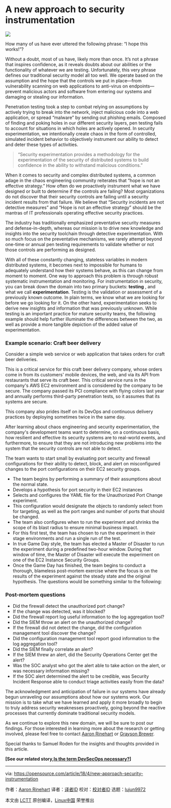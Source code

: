 A new approach to security instrumentation
======

![](https://opensource.com/sites/default/files/styles/image-full-size/public/lead-images/security_privacy_lock.png?itok=ZWjrpFzx)

How many of us have ever uttered the following phrase: “I hope this works!”?

Without a doubt, most of us have, likely more than once. It’s not a phrase that inspires confidence, as it reveals doubts about our abilities or the functionality of whatever we are testing. Unfortunately, this very phrase defines our traditional security model all too well. We operate based on the assumption and the hope that the controls we put in place—from vulnerability scanning on web applications to anti-virus on endpoints—prevent malicious actors and software from entering our systems and damaging or stealing our information.

Penetration testing took a step to combat relying on assumptions by actively trying to break into the network, inject malicious code into a web application, or spread “malware” by sending out phishing emails. Composed of finding and poking holes in our different security layers, pen testing fails to account for situations in which holes are actively opened. In security experimentation, we intentionally create chaos in the form of controlled, simulated incident behavior to objectively instrument our ability to detect and deter these types of activities.

> “Security experimentation provides a methodology for the experimentation of the security of distributed systems to build confidence in the ability to withstand malicious conditions.”

When it comes to security and complex distributed systems, a common adage in the chaos engineering community reiterates that “hope is not an effective strategy.” How often do we proactively instrument what we have designed or built to determine if the controls are failing? Most organizations do not discover that their security controls are failing until a security incident results from that failure. We believe that “Security incidents are not detective measures” and “Hope is not an effective strategy” should be the mantras of IT professionals operating effective security practices.

The industry has traditionally emphasized preventative security measures and defense-in-depth, whereas our mission is to drive new knowledge and insights into the security toolchain through detective experimentation. With so much focus on the preventative mechanisms, we rarely attempt beyond one-time or annual pen testing requirements to validate whether or not those controls are performing as designed.

With all of these constantly changing, stateless variables in modern distributed systems, it becomes next to impossible for humans to adequately understand how their systems behave, as this can change from moment to moment. One way to approach this problem is through robust systematic instrumentation and monitoring. For instrumentation in security, you can break down the domain into two primary buckets: **testing** , and what we call **experimentation**. Testing is the validation or assessment of a previously known outcome. In plain terms, we know what we are looking for before we go looking for it. On the other hand, experimentation seeks to derive new insights and information that was previously unknown. While testing is an important practice for mature security teams, the following example should help further illuminate the differences between the two, as well as provide a more tangible depiction of the added value of experimentation.

### Example scenario: Craft beer delivery

Consider a simple web service or web application that takes orders for craft beer deliveries.

This is a critical service for this craft beer delivery company, whose orders come in from its customers' mobile devices, the web, and via its API from restaurants that serve its craft beer. This critical service runs in the company's AWS EC2 environment and is considered by the company to be secure. The company passed its PCI compliance with flying colors last year and annually performs third-party penetration tests, so it assumes that its systems are secure.

This company also prides itself on its DevOps and continuous delivery practices by deploying sometimes twice in the same day.

After learning about chaos engineering and security experimentation, the company's development teams want to determine, on a continuous basis, how resilient and effective its security systems are to real-world events, and furthermore, to ensure that they are not introducing new problems into the system that the security controls are not able to detect.

The team wants to start small by evaluating port security and firewall configurations for their ability to detect, block, and alert on misconfigured changes to the port configurations on their EC2 security groups.

  * The team begins by performing a summary of their assumptions about the normal state.
  * Develops a hypothesis for port security in their EC2 instances
  * Selects and configures the YAML file for the Unauthorized Port Change experiment.
  * This configuration would designate the objects to randomly select from for targeting, as well as the port ranges and number of ports that should be changed.
  * The team also configures when to run the experiment and shrinks the scope of its blast radius to ensure minimal business impact.
  * For this first test, the team has chosen to run the experiment in their stage environments and run a single run of the test.
  * In true Game Day style, the team has elected a Master of Disaster to run the experiment during a predefined two-hour window. During that window of time, the Master of Disaster will execute the experiment on one of the EC2 Instance Security Groups.
  * Once the Game Day has finished, the team begins to conduct a thorough, blameless post-mortem exercise where the focus is on the results of the experiment against the steady state and the original hypothesis. The questions would be something similar to the following:



### Post-mortem questions

  * Did the firewall detect the unauthorized port change?
  * If the change was detected, was it blocked?
  * Did the firewall report log useful information to the log aggregation tool?
  * Did the SIEM throw an alert on the unauthorized change?
  * If the firewall did not detect the change, did the configuration management tool discover the change?
  * Did the configuration management tool report good information to the log aggregation tool?
  * Did the SIEM finally correlate an alert?
  * If the SIEM threw an alert, did the Security Operations Center get the alert?
  * Was the SOC analyst who got the alert able to take action on the alert, or was necessary information missing?
  * If the SOC alert determined the alert to be credible, was Security Incident Response able to conduct triage activities easily from the data?



The acknowledgment and anticipation of failure in our systems have already begun unraveling our assumptions about how our systems work. Our mission is to take what we have learned and apply it more broadly to begin to truly address security weaknesses proactively, going beyond the reactive processes that currently dominate traditional security models.

As we continue to explore this new domain, we will be sure to post our findings. For those interested in learning more about the research or getting involved, please feel free to contact [Aaron Rinehart][1] or [Grayson Brewer][2].

Special thanks to Samuel Roden for the insights and thoughts provided in this article.

**[See our related story,[Is the term DevSecOps necessary?][3]]**

--------------------------------------------------------------------------------

via: https://opensource.com/article/18/4/new-approach-security-instrumentation

作者：[Aaron Rinehart][a]
译者：[译者ID](https://github.com/译者ID)
校对：[校对者ID](https://github.com/校对者ID)
选题：[lujun9972](https://github.com/lujun9972)

本文由 [LCTT](https://github.com/LCTT/TranslateProject) 原创编译，[Linux中国](https://linux.cn/) 荣誉推出

[a]:https://opensource.com/users/aaronrinehart
[1]:https://twitter.com/aaronrinehart
[2]:https://twitter.com/BrewerSecurity
[3]:https://opensource.com/article/18/4/devsecops
